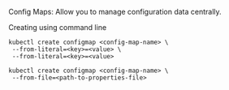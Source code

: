 Config Maps: Allow you to manage configuration data centrally.

Creating using command line

```
kubectl create configmap <config-map-name> \
 --from-literal=<key>=<value> \
 --from-literal=<key>=<value> 
```

```
kubectl create configmap <config-map-name> \
 --from-file=<path-to-properties-file>
```